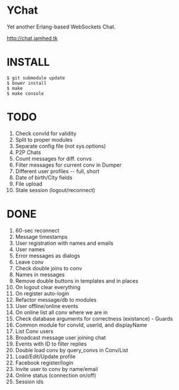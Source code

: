 YChat
=====

Yet another Erlang-based WebSockets Chat.

http://chat.jamhed.tk

INSTALL
=======

```
$ git submodule update
$ bower install
$ make
$ make console
```

TODO
====

1. Check convId for validity
2. Split to proper modules
4. Separate config file (not sys.options)
5. P2P Chats
6. Count messages for diff. convs
7. Filter messages for current conv in Dumper
8. Different user profiles -- full, short
9. Date of birth/City fields
10. File upload
11. Stale session (logout/reconnect)

DONE
====
1. 60-sec reconnect
2. Message timestamps
3. User registration with names and emails
4. User names
5. Error messages as dialogs
6. Leave conv
7. Check double joins to conv
8. Names in messages
9. Remove double buttons in templates and in places
10. On logout clear everything
11. On register auto-login
12. Refactor message/db to modules
13. User offline/online events
14. On online list all conv where we are in
15. Check database arguments for correctness (existance) - Guards
16. Common module for convId, userId, and displayName
17. List Conv users
18. Broadcast message user joining chat
19. Events with ID to filter replies
20. Double load conv by query_convs in Conv/List
21. Load/Edit/Update profile
22. Facebook register/login
23. Invite user to conv by name/email
24. Online status (connection on/off)
25. Session ids
